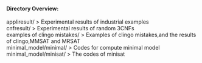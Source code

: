 
#### Directory Overview:

appliresult/ > 			 Experimental results of industrial examples <br>
cnfresult/ >                  Experimental results of random 3CNFs <br>
examples of clingo mistakes/ >     Examples of clingo mistakes,and the results of clingo,MMSAT and MRSAT  <br>
minimal_model/minimal/ >      Codes for compute minimal model <br>
minimal_model/minisat/ >      The codes of minisat <br>
